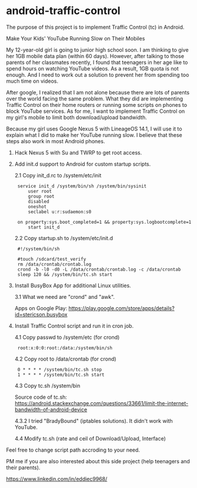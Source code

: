 # android-traffic-control
The purpose of this project is to implement Traffic Control (tc) in Android.

Make Your Kids' YouTube Running Slow on Their Mobiles

My 12-year-old girl is going to junior high school soon. I am thinking to give her 1GB mobile data plan (within 60 days). However, after talking to those parents of her classmates recently, I found that teenagers in her age like to spend hours on watching YouTube videos. As a result, 1GB quota is not enough. And I need to work out a solution to prevent her from spending too much time on videos.

After google, I realized that I am not alone because there are lots of parents over the world facing the same problem. What they did are implementing Traffic Control on their home routers or running some scripts on phones to block YouTube services. As for me, I want to implement Traffic Control on my girl's mobile to limit both download/upload bandwidth.

Because my girl uses Google Nexus 5 with LineageOS 14.1, I will use it to explain what I did to make her YouTube running slow. I believe that these steps also work in most Android phones.

1. Hack Nexus 5 with Su and TWRP to get root access.

2. Add init.d support to Android for custom startup scripts.
	
	2.1 Copy init_d.rc to /system/etc/init
	
		service init_d /system/bin/sh /system/bin/sysinit
			user root
			group root
			disabled
			oneshot
			seclabel u:r:sudaemon:s0

		on property:sys.boot_completed=1 && property:sys.logbootcomplete=1
			start init_d
	
	2.2 Copy startup.sh to /system/etc/init.d
	
		#!/system/bin/sh

		#touch /sdcard/test_verify
		rm /data/crontab/crontab.log
		crond -b -l0 -d0 -L /data/crontab/crontab.log -c /data/crontab
		sleep 120 && /system/bin/tc.sh start

3. Install BusyBox App for additional Linux utilities.

	3.1 What we need are "crond" and "awk".
	
	Apps on Google Play: https://play.google.com/store/apps/details?id=stericson.busybox

4. Install Traffic Control script and run it in cron job.

	4.1 Copy passwd to /system/etc (for crond)
	
		root:x:0:0:root:/data:/system/bin/sh

	4.2 Copy root to /data/crontab (for crond)
	
		0 * * * * /system/bin/tc.sh stop
		1 * * * * /system/bin/tc.sh start

	4.3 Copy tc.sh /system/bin
	
	Source code of tc.sh: https://android.stackexchange.com/questions/33661/limit-the-internet-bandwidth-of-android-device
	
	4.3.2 I tried "BradyBound" (iptables solutions). It didn't work with YouTube.
	
	4.4 Modify tc.sh (rate and ceil of Download/Upload, Interface)
  
Feel free to change script path accroding to your need.

PM me if you are also interested about this side project (help teenagers and their parents).

https://www.linkedin.com/in/eddiec9968/
